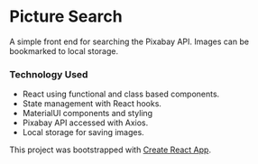 # Picture Search

A simple front end for searching the Pixabay API.  Images can be bookmarked to local storage.

### Technology Used

* React using functional and class based components.
* State management with React hooks.
* MaterialUI components and styling
* Pixabay API accessed with Axios.
* Local storage for saving images.

This project was bootstrapped with [Create React App](https://github.com/facebook/create-react-app).


